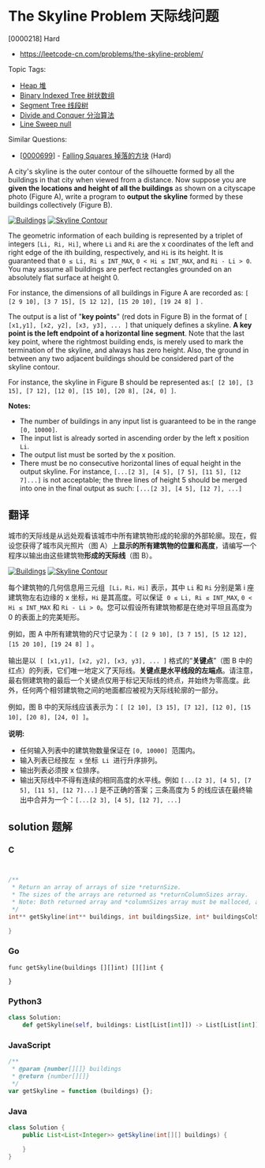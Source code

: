 # The Skyline Problem 天际线问题

[0000218] Hard

- https://leetcode-cn.com/problems/the-skyline-problem/

Topic Tags:

- [Heap 堆](https://leetcode-cn.com/tag/heap/)
- [Binary Indexed Tree 树状数组](https://leetcode-cn.com/tag/binary-indexed-tree/)
- [Segment Tree 线段树](https://leetcode-cn.com/tag/segment-tree/)
- [Divide and Conquer 分治算法](https://leetcode-cn.com/tag/divide-and-conquer/)
- [Line Sweep null](https://leetcode-cn.com/tag/line-sweep/)

Similar Questions:

- [[0000699](https://leetcode-cn.com/problems/falling-squares/)] - [Falling Squares 掉落的方块](./0000699.falling-squares.md) (Hard)

A city's skyline is the outer contour of the silhouette formed by all the buildings in that city when viewed from a distance. Now suppose you are **given the locations and height of all the buildings** as shown on a cityscape photo (Figure A), write a program to **output the skyline** formed by these buildings collectively (Figure B).

[![Buildings](https://assets.leetcode.com/uploads/2018/10/22/skyline1.png)](/static/images/problemset/skyline1.jpg) [![Skyline Contour](https://assets.leetcode.com/uploads/2018/10/22/skyline2.png)](/static/images/problemset/skyline2.jpg)

The geometric information of each building is represented by a triplet of integers `[Li, Ri, Hi]`, where `Li` and `Ri` are the x coordinates of the left and right edge of the ith building, respectively, and `Hi` is its height. It is guaranteed that `0 ≤ Li, Ri ≤ INT_MAX`, `0 < Hi ≤ INT_MAX`, and `Ri - Li > 0`. You may assume all buildings are perfect rectangles grounded on an absolutely flat surface at height 0.

For instance, the dimensions of all buildings in Figure A are recorded as: `[ [2 9 10], [3 7 15], [5 12 12], [15 20 10], [19 24 8] ]` .

The output is a list of "**key points**" (red dots in Figure B) in the format of `[ [x1,y1], [x2, y2], [x3, y3], ... ]` that uniquely defines a skyline. **A key point is the left endpoint of a horizontal line segment**. Note that the last key point, where the rightmost building ends, is merely used to mark the termination of the skyline, and always has zero height. Also, the ground in between any two adjacent buildings should be considered part of the skyline contour.

For instance, the skyline in Figure B should be represented as:`[ [2 10], [3 15], [7 12], [12 0], [15 10], [20 8], [24, 0] ]`.

**Notes:**

- The number of buildings in any input list is guaranteed to be in the range `[0, 10000]`.
- The input list is already sorted in ascending order by the left x position `Li`.
- The output list must be sorted by the x position.
- There must be no consecutive horizontal lines of equal height in the output skyline. For instance, `[...[2 3], [4 5], [7 5], [11 5], [12 7]...]` is not acceptable; the three lines of height 5 should be merged into one in the final output as such: `[...[2 3], [4 5], [12 7], ...]`

## 翻译

城市的天际线是从远处观看该城市中所有建筑物形成的轮廓的外部轮廓。现在，假设您获得了城市风光照片（图 A）上**显示的所有建筑物的位置和高度**，请编写一个程序以输出由这些建筑物**形成的天际线**（图 B）。

[![Buildings](https://assets.leetcode-cn.com/aliyun-lc-upload/uploads/2018/10/22/skyline1.png)](/static/images/problemset/skyline1.jpg) [![Skyline Contour](https://assets.leetcode-cn.com/aliyun-lc-upload/uploads/2018/10/22/skyline2.png)](/static/images/problemset/skyline2.jpg)

每个建筑物的几何信息用三元组  `[Li，Ri，Hi]` 表示，其中 `Li` 和 `Ri` 分别是第 i 座建筑物左右边缘的 x 坐标，`Hi` 是其高度。可以保证  `0 ≤ Li, Ri ≤ INT_MAX`, `0 < Hi ≤ INT_MAX` 和 `Ri - Li > 0`。您可以假设所有建筑物都是在绝对平坦且高度为 0 的表面上的完美矩形。

例如，图 A 中所有建筑物的尺寸记录为：`[ [2 9 10], [3 7 15], [5 12 12], [15 20 10], [19 24 8] ]` 。

输出是以  `[ [x1,y1], [x2, y2], [x3, y3], ... ]` 格式的“**关键点**”（图 B 中的红点）的列表，它们唯一地定义了天际线。**关键点是水平线段的左端点**。请注意，最右侧建筑物的最后一个关键点仅用于标记天际线的终点，并始终为零高度。此外，任何两个相邻建筑物之间的地面都应被视为天际线轮廓的一部分。

例如，图 B 中的天际线应该表示为：`[ [2 10], [3 15], [7 12], [12 0], [15 10], [20 8], [24, 0] ]`。

**说明:**

- 任何输入列表中的建筑物数量保证在 `[0, 10000]`  范围内。
- 输入列表已经按左  `x` 坐标  `Li`  进行升序排列。
- 输出列表必须按 x 位排序。
- 输出天际线中不得有连续的相同高度的水平线。例如 `[...[2 3], [4 5], [7 5], [11 5], [12 7]...]` 是不正确的答案；三条高度为 5 的线应该在最终输出中合并为一个：`[...[2 3], [4 5], [12 7], ...]`

## solution 题解

### C

```c


/**
 * Return an array of arrays of size *returnSize.
 * The sizes of the arrays are returned as *returnColumnSizes array.
 * Note: Both returned array and *columnSizes array must be malloced, assume caller calls free().
 */
int** getSkyline(int** buildings, int buildingsSize, int* buildingsColSize, int* returnSize, int** returnColumnSizes){

}
```

### Go

```golang
func getSkyline(buildings [][]int) [][]int {

}
```

### Python3

```python
class Solution:
    def getSkyline(self, buildings: List[List[int]]) -> List[List[int]]:
```

### JavaScript

```javascript
/**
 * @param {number[][]} buildings
 * @return {number[][]}
 */
var getSkyline = function (buildings) {};
```

### Java

```java
class Solution {
    public List<List<Integer>> getSkyline(int[][] buildings) {

    }
}
```
